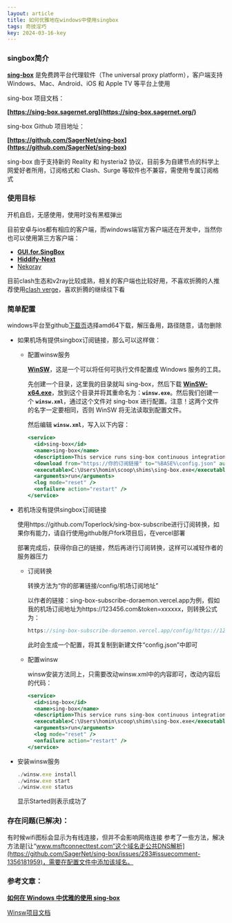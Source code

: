```yaml
---
layout: article
title: 如何优雅地在windows中使用singbox
tags: 奇技淫巧
key: 2024-03-16-key
---
```


### singbox简介

**[sing-box](https://sing-box.sagernet.org/)** 是免费跨平台代理软件（The universal proxy platform），客户端支持 Windows、Mac、Android、iOS 和 Apple TV 等平台上使用
<!--more-->

sing-box 项目文档：

**[https://sing-box.sagernet.org](https://sing-box.sagernet.org/)**

sing-box Github 项目地址：

**[https://github.com/SagerNet/sing-box](https://github.com/SagerNet/sing-box)**

sing-box 由于支持新的 Reality 和 hysteria2 协议，目前多为自建节点的科学上网爱好者所用，订阅格式和 Clash、Surge 等软件也不兼容，需使用专属订阅格式

### 使用目标

开机自启，无感使用，使用时没有黑框弹出

目前安卓与ios都有相应的客户端，而windows端官方客户端还在开发中，当然你也可以使用第三方客户端：

- **[GUI.for.SingBox](https://github.com/GUI-for-Cores/GUI.for.SingBox)**
- **[Hiddify-Next](https://github.com/hiddify/hiddify-next)**
- [Nekoray](https://github.com/MatsuriDayo/nekoray)

目前clash生态和v2ray比较成熟，相关的客户端也比较好用，不喜欢折腾的人推荐使用[clash verge](https://github.com/clash-verge-rev/clash-verge-rev)，喜欢折腾的继续往下看

### 简单配置

windows平台至github[下载页](https://github.com/SagerNet/sing-box/releases)选择amd64下载，解压备用，路径随意，请勿删除

- 如果机场有提供singbox订阅链接，那么可以这样做：
    - 配置winsw服务
        
        **[WinSW](https://github.com/winsw/winsw)**，这是一个可以将任何可执行文件配置成 Windows 服务的工具。
        
        先创建一个目录，这里我的目录就叫 sing-box，然后下载 **[WinSW-x64.exe](https://github.com/winsw/winsw/releases/tag/v2.12.0)**，放到这个目录并将其重命名为：**`winsw.exe`**。然后我们创建一个 **`winsw.xml`**，通过这个文件对 sing-box 进行配置。注意！这两个文件的名字一定要相同，否则 WinSW 将无法读取到配置文件。
        
        然后编辑 **`winsw.xml`**，写入以下内容：
        
        ```jsx
        <service>
          <id>sing-box</id>
          <name>sing-box</name>
          <description>This service runs sing-box continuous integration system.</description>
          <download from="https://你的订阅链接" to="%BASE%\config.json" auth="sspi" />
          <executable>C:\Users\homin\scoop\shims\sing-box.exe</executable> <!-- 这里替换为你的绝对路径-->
          <arguments>run</arguments>
          <log mode="reset" />
          <onfailure action="restart" />
        </service>
        ```
        
- 若机场没有提供singbox订阅链接
    
    使用https://github.com/Toperlock/sing-box-subscribe进行订阅转换，如果你有能力，请自行使用github账户fork项目后，在vercel部署
    
    部署完成后，获得你自己的链接，然后再进行订阅转换，这样可以减轻作者的服务器压力
    
    - 订阅转换
        
        转换方法为“你的部署链接/config/机场订阅地址”
        
        以作者的链接：sing-box-subscribe-doraemon.vercel.app为例，假如我的机场订阅地址为https://123456.com&token=xxxxxx，则转换公式为：
        
        ```jsx
        https://sing-box-subscribe-doraemon.vercel.app/config/https://123456.com&token=xxxxxx
        ```
        
        此时会生成一个配置，将其复制到新建文件“config.json”中即可
        
    - 配置winsw
        
        winsw安装方法同上，只需要改动winsw.xml中的内容即可，改动内容后的代码：
        
        ```jsx
        <service>
          <id>sing-box</id>
          <name>sing-box</name>
          <description>This service runs sing-box continuous integration system.</description>
          <executable>C:\Users\homin\scoop\shims\sing-box.exe</executable> <!-- 这里替换为你的绝对路径-->
          <arguments>run</arguments>
          <log mode="reset" />
          <onfailure action="restart" />
        </service>
        ```
        
- 安装winsw服务
    
    ```jsx
    ./winsw.exe install
    ./winsw.exe start
    ./winsw.exe status
    ```
    
    显示Started则表示成功了
    

### 存在问题(已解决)：

有时候wifi图标会显示为有线连接，但并不会影响网络连接
参考了一些方法，解决方法是[让“www.msftconnecttest.com”这个域名走公共DNS解析](https://github.com/SagerNet/sing-box/issues/283#issuecomment-1356181959)，需要在配置文件中添加该域名。

### 参考文章：

**[如何在 Windows 中优雅的使用 sing-box](https://www.hauhau.cn/blog/proxy/sing-box-on-windows)**

[Winsw项目文档](https://github.com/winsw/winsw/blob/v3/docs/xml-config-file.md)
